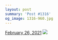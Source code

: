 ```yaml
---
layout: post
summary: 'Post #1316'
og_image: 1316-960.jpg
---
```


<p>
  <time>
    <a href="/1316">February 26, 2021</a>
  </time>
  <a href="/1316">
    <img src="{{ site.assets_url }}/1316-480.jpg" srcset="{{ site.assets_url }}/1316-240.jpg 240w, {{ site.assets_url }}/1316-480.jpg 480w, {{ site.assets_url }}/1316-720.jpg 720w, {{ site.assets_url }}/1316-960.jpg 960w" sizes="(min-width: 700px) 50vw, calc(100vw - 2rem)" />
  </a>
</p>

